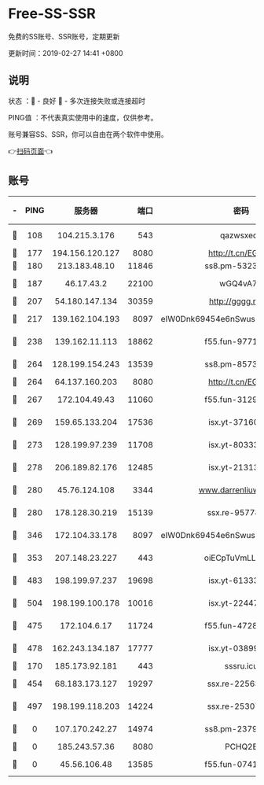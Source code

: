 # Free-SS-SSR

免费的SS账号、SSR账号，定期更新

更新时间：2019-02-27 14:41 +0800

## 说明

状态     ：🙂 - 良好 🙁 - 多次连接失败或连接超时

PING值   ：不代表真实使用中的速度，仅供参考。

账号兼容SS、SSR，你可以自由在两个软件中使用。

👉[扫码页面](https://liesauer.github.io/free-ss-ssr.github.io/)👈

## 账号

|-|PING|服务器|端口|密码|加密方式|区域|
|:----:|:----:|:-----:|-----:|:----:|:----:|:----:|
|🙂|108|104.215.3.176|543|qazwsxedc|aes-256-gcm|JP|
|🙂|177|194.156.120.127|8080|http://t.cn/EGJIyrl|rc4-md5|RU|
|🙂|180|213.183.48.10|11846|ss8.pm-53239933|rc4-md5|RU|
|🙂|187|46.17.43.2|22100|wGQ4vA7D|aes-256-gcm|RU|
|🙂|207|54.180.147.134|30359|http://gggg.rocks|chacha20|KR|
|🙂|217|139.162.104.193|8097|eIW0Dnk69454e6nSwuspv9DmS201tQ0D|aes-256-cfb|JP|
|🙂|238|139.162.11.113|18862|f55.fun-97715829|aes-256-cfb|SG|
|🙂|264|128.199.154.243|13539|ss8.pm-85739206|aes-256-cfb|SG|
|🙂|264|64.137.160.203|8080|http://t.cn/EGJIyrl|rc4-md5|CA|
|🙂|267|172.104.49.43|11060|f55.fun-31295272|aes-256-cfb|SG|
|🙂|269|159.65.133.204|17536|isx.yt-37160115|aes-256-cfb|SG|
|🙂|273|128.199.97.239|11708|isx.yt-80333804|aes-256-cfb|SG|
|🙂|278|206.189.82.176|12485|isx.yt-21313452|aes-256-cfb|SG|
|🙂|280|45.76.124.108|3344|www.darrenliuwei.com|aes-256-cfb|AU|
|🙂|280|178.128.30.219|15139|ssx.re-95778492|aes-256-cfb|SG|
|🙂|346|172.104.33.178|8097|eIW0Dnk69454e6nSwuspv9DmS201tQ0D|aes-256-cfb|SG|
|🙂|353|207.148.23.227|443|oiECpTuVmLLxk4Ts|aes-256-cfb|US|
|🙂|483|198.199.97.237|19698|isx.yt-61333820|aes-256-cfb|US|
|🙂|504|198.199.100.178|10016|isx.yt-22447811|aes-256-cfb|US|
|🙂|475|172.104.6.17|11724|f55.fun-47281040|aes-256-cfb|US|
|🙂|478|162.243.134.187|17777|isx.yt-03899620|aes-256-cfb|US|
|🙁|170|185.173.92.181|443|sssru.icu|rc4-md5|RU|
|🙁|454|68.183.173.127|19297|ssx.re-22563235|aes-256-cfb|US|
|🙁|497|198.199.118.203|14224|ssx.re-25307472|aes-256-cfb|US|
|🙁|0|107.170.242.27|14974|ss8.pm-23796497|aes-256-cfb|US|
|🙁|0|185.243.57.36|8080|PCHQ2E|rc4-md5|US|
|🙁|0|45.56.106.48|13585|f55.fun-07412512|aes-256-cfb|US|
